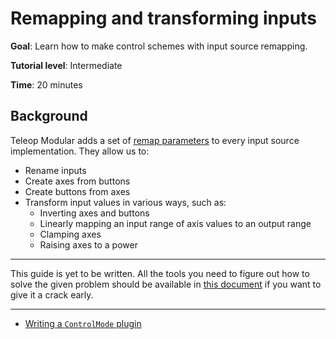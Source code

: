 # Remapping and transforming inputs

**Goal**: Learn how to make control schemes with input source remapping.

**Tutorial level**: Intermediate

**Time**: 20 minutes

## Background

Teleop Modular adds a set of [remap parameters](./input_source_remapping.md) to every input source 
implementation. They allow us to:
- Rename inputs
- Create axes from buttons
- Create buttons from axes
- Transform input values in various ways, such as:
    - Inverting axes and buttons
    - Linearly mapping an input range of axis values to an output range
    - Clamping axes
    - Raising axes to a power

---

This guide is yet to be written. All the tools you need to figure out how to solve the given problem should be available 
in [this document](./input_source_remapping.md) if you want to give it a crack early.

---

- [Writing a `ControlMode` plugin](./writing_a_control_mode.md)
